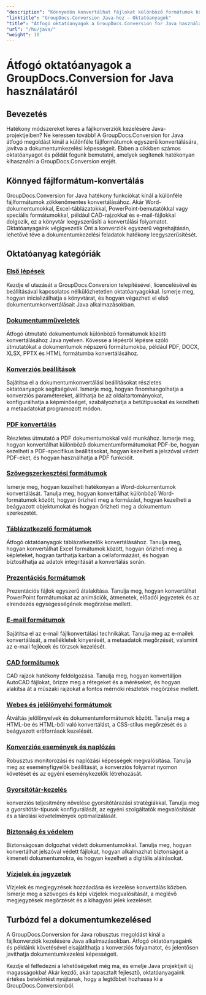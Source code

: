 ```yaml
---
"description": "Könnyedén konvertálhat fájlokat különböző formátumok között a GroupDocs.Conversion for Java segítségével. Egyszerűsítheti a dokumentumkezelést testreszabható beállításokkal."
"linktitle": "GroupDocs.Conversion Java-hoz – Oktatóanyagok"
"title": "Átfogó oktatóanyagok a GroupDocs.Conversion for Java használatáról"
"url": "/hu/java/"
"weight": 10
---
```


# Átfogó oktatóanyagok a GroupDocs.Conversion for Java használatáról

## Bevezetés

Hatékony módszereket keres a fájlkonverziók kezelésére Java-projektjeiben? Ne keressen tovább! A GroupDocs.Conversion for Java átfogó megoldást kínál a különféle fájlformátumok egyszerű konvertálására, javítva a dokumentumkezelési képességeit. Ebben a cikkben számos oktatóanyagot és példát fogunk bemutatni, amelyek segítenek hatékonyan kihasználni a GroupDocs.Conversion erejét.

## Könnyed fájlformátum-konvertálás

GroupDocs.Conversion for Java hatékony funkciókat kínál a különféle fájlformátumok zökkenőmentes konvertálásához. Akár Word-dokumentumokkal, Excel-táblázatokkal, PowerPoint-bemutatókkal vagy speciális formátumokkal, például CAD-rajzokkal és e-mail-fájlokkal dolgozik, ez a könyvtár leegyszerűsíti a konvertálási folyamatot. Oktatóanyagaink végigvezetik Önt a konverziók egyszerű végrehajtásán, lehetővé téve a dokumentumkezelési feladatok hatékony leegyszerűsítését.

## Oktatóanyag kategóriák

### [Első lépések](./getting-started/)
Kezdje el utazását a GroupDocs.Conversion telepítésével, licencelésével és beállításával kapcsolatos nélkülözhetetlen oktatóanyagokkal. Ismerje meg, hogyan inicializálhatja a könyvtárat, és hogyan végezheti el első dokumentumkonvertálásait Java alkalmazásokban.

### [Dokumentumműveletek](./document-operations/)
Átfogó útmutató dokumentumok különböző formátumok közötti konvertálásához Java nyelven. Kövesse a lépésről lépésre szóló útmutatókat a dokumentumok népszerű formátumokba, például PDF, DOCX, XLSX, PPTX és HTML formátumba konvertálásához.

### [Konverziós beállítások](./conversion-options/)
Sajátítsa el a dokumentumkonvertálási beállításokat részletes oktatóanyagok segítségével. Ismerje meg, hogyan finomhangolhatja a konverziós paramétereket, állíthatja be az oldaltartományokat, konfigurálhatja a képminőséget, szabályozhatja a betűtípusokat és kezelheti a metaadatokat programozott módon.

### [PDF konvertálás](./pdf-conversion/)
Részletes útmutató a PDF dokumentumokkal való munkához. Ismerje meg, hogyan konvertálhat különböző dokumentumformátumokat PDF-be, hogyan kezelheti a PDF-specifikus beállításokat, hogyan kezelheti a jelszóval védett PDF-eket, és hogyan használhatja a PDF funkcióit.

### [Szövegszerkesztési formátumok](./word-processing-formats/)
Ismerje meg, hogyan kezelheti hatékonyan a Word-dokumentumok konvertálását. Tanulja meg, hogyan konvertálhat különböző Word-formátumok között, hogyan őrizheti meg a formázást, hogyan kezelheti a beágyazott objektumokat és hogyan őrizheti meg a dokumentum szerkezetét.

### [Táblázatkezelő formátumok](./spreadsheet-formats/)
Átfogó oktatóanyagok táblázatkezelők konvertálásához. Tanulja meg, hogyan konvertálhat Excel formátumok között, hogyan őrizheti meg a képleteket, hogyan tarthatja karban a cellaformázást, és hogyan biztosíthatja az adatok integritását a konvertálás során.

### [Prezentációs formátumok](./presentation-formats/)
Prezentációs fájlok egyszerű átalakítása. Tanulja meg, hogyan konvertálhat PowerPoint formátumokat az animációk, átmenetek, előadói jegyzetek és az elrendezés egységességének megőrzése mellett.

### [E-mail formátumok](./email-formats/)
Sajátítsa el az e-mail fájlkonvertálási technikákat. Tanulja meg az e-mailek konvertálását, a mellékletek kinyerését, a metaadatok megőrzését, valamint az e-mail fejlécek és törzsek kezelését.

### [CAD formátumok](./cad-formats/)
CAD rajzok hatékony feldolgozása. Tanulja meg, hogyan konvertáljon AutoCAD fájlokat, őrizze meg a rétegeket és a méréseket, és hogyan alakítsa át a műszaki rajzokat a fontos mérnöki részletek megőrzése mellett.

### [Webes és jelölőnyelvi formátumok](./web-markup-formats/)
Átváltás jelölőnyelvek és dokumentumformátumok között. Tanulja meg a HTML-be és HTML-ből való konvertálást, a CSS-stílus megőrzését és a beágyazott erőforrások kezelését.

### [Konverziós események és naplózás](./conversion-events-logging/)
Robusztus monitorozási és naplózási képességek megvalósítása. Tanulja meg az eseményfigyelők beállítását, a konverziós folyamat nyomon követését és az egyéni eseménykezelők létrehozását.

### [Gyorsítótár-kezelés](./cache-management/)
konverziós teljesítmény növelése gyorsítótárazási stratégiákkal. Tanulja meg a gyorsítótár-típusok konfigurálását, az egyéni szolgáltatók megvalósítását és a tárolási követelmények optimalizálását.

### [Biztonság és védelem](./security-protection/)
Biztonságosan dolgozhat védett dokumentumokkal. Tanulja meg, hogyan konvertálhat jelszóval védett fájlokat, hogyan alkalmazhat biztonságot a kimeneti dokumentumokra, és hogyan kezelheti a digitális aláírásokat.

### [Vízjelek és jegyzetek](./watermarks-annotations/)
Vízjelek és megjegyzések hozzáadása és kezelése konvertálás közben. Ismerje meg a szöveges és képi vízjelek megvalósítását, a meglévő megjegyzések megőrzését és a kihagyási jelek kezelését.

## Turbózd fel a dokumentumkezelésed

A GroupDocs.Conversion for Java robusztus megoldást kínál a fájlkonverziók kezelésére Java alkalmazásokban. Átfogó oktatóanyagaink és példáink követésével elsajátíthatja a konverziós folyamatot, és jelentősen javíthatja dokumentumkezelési képességeit.

Kezdje el felfedezni a lehetőségeket még ma, és emelje Java projektjeit új magasságokba! Akár kezdő, akár tapasztalt fejlesztő, oktatóanyagaink értékes betekintést nyújtanak, hogy a legtöbbet hozhassa ki a GroupDocs.Conversionból.